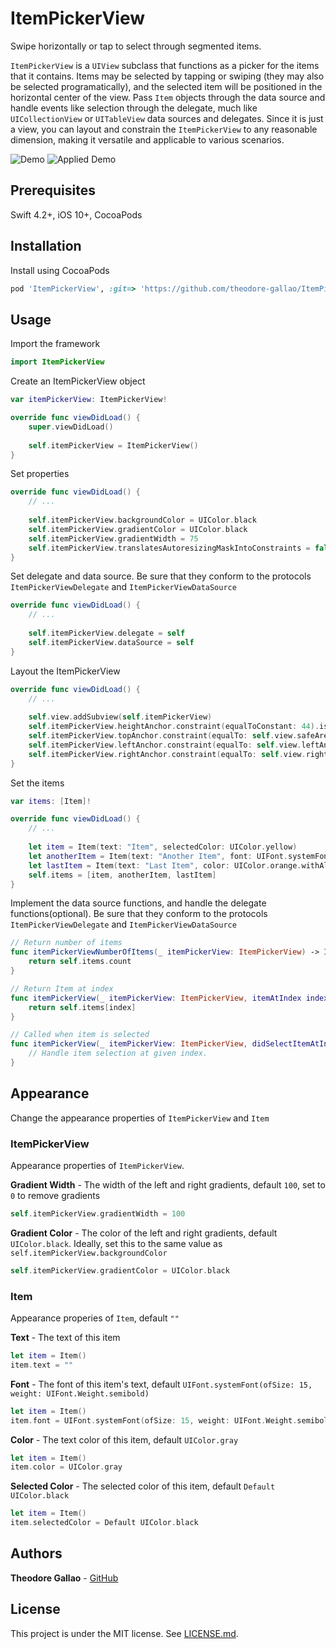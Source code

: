# ItemPickerView
Swipe horizontally or tap to select through segmented items. 

`ItemPickerView` is a `UIView` subclass that functions as a picker for the items that it contains. Items may be selected by tapping or swiping (they may also be selected programatically), and the selected item will be positioned in the horizontal center of the view. Pass `Item` objects through the data source and handle events like selection through the delegate, much like `UICollectionView` or `UITableView` data sources and delegates. Since it is just a view, you can layout and constrain the `ItemPickerView` to any reasonable dimension, making it versatile and applicable to various scenarios.

![Demo](https://github.com/theodore-gallao/ItemPickerView/blob/master/Demos/ItemPickerView_Demo.gif)
![Applied Demo](https://github.com/theodore-gallao/ItemPickerView/blob/master/Demos/ItemPickerView_Applied_Demo.gif)

## Prerequisites
Swift 4.2+, iOS 10+, CocoaPods

## Installation
Install using CocoaPods
``` ruby
pod 'ItemPickerView', :git=> 'https://github.com/theodore-gallao/ItemPickerView.git'
```

## Usage
Import the framework
``` swift
import ItemPickerView
```

Create an ItemPickerView object
``` swift
var itemPickerView: ItemPickerView!

override func viewDidLoad() {
    super.viewDidLoad()
    
    self.itemPickerView = ItemPickerView()
}
```

Set properties
``` swift
override func viewDidLoad() {
    // ...
    
    self.itemPickerView.backgroundColor = UIColor.black
    self.itemPickerView.gradientColor = UIColor.black
    self.itemPickerView.gradientWidth = 75
    self.itemPickerView.translatesAutoresizingMaskIntoConstraints = false
}
```

Set delegate and data source. Be sure that they conform to the protocols `ItemPickerViewDelegate` and `ItemPickerViewDataSource`
``` swift 
override func viewDidLoad() {
    // ...
    
    self.itemPickerView.delegate = self
    self.itemPickerView.dataSource = self
} 
```

Layout the ItemPickerView
``` swift
override func viewDidLoad() {
    // ...
    
    self.view.addSubview(self.itemPickerView)
    self.itemPickerView.heightAnchor.constraint(equalToConstant: 44).isActive = true
    self.itemPickerView.topAnchor.constraint(equalTo: self.view.safeAreaLayoutGuide.topAnchor, constant: 0).isActive = true
    self.itemPickerView.leftAnchor.constraint(equalTo: self.view.leftAnchor, constant: 0).isActive = true
    self.itemPickerView.rightAnchor.constraint(equalTo: self.view.rightAnchor, constant: 0).isActive = true
} 
```
Set the items
``` swift
var items: [Item]!

override func viewDidLoad() {
    // ...
    
    let item = Item(text: "Item", selectedColor: UIColor.yellow)
    let anotherItem = Item(text: "Another Item", font: UIFont.systemFont(ofSize: 14, weight: UIFont.Weight.bold), color: UIColor.cyan.withAlphaComponent(0.7), selectedColor: UIColor.cyan)
    let lastItem = Item(text: "Last Item", color: UIColor.orange.withAlphaComponent(0.7), selectedColor: UIColor.orange)
    self.items = [item, anotherItem, lastItem]
} 
```

Implement the data source functions, and handle the delegate functions(optional). Be sure that they conform to the protocols `ItemPickerViewDelegate` and `ItemPickerViewDataSource`
``` swift
// Return number of items
func itemPickerViewNumberOfItems(_ itemPickerView: ItemPickerView) -> Int {
    return self.items.count
}

// Return Item at index
func itemPickerView(_ itemPickerView: ItemPickerView, itemAtIndex index: Int) -> Item {
    return self.items[index]
}

// Called when item is selected
func itemPickerView(_ itemPickerView: ItemPickerView, didSelectItemAtIndex index: Int) {
    // Handle item selection at given index.
}
```

## Appearance
Change the appearance properties of `ItemPickerView` and `Item`

### ItemPickerView
Appearance properties of `ItemPickerView`.

**Gradient Width** - The width of the left and right gradients, default `100`, set to `0` to remove gradients
``` swift
self.itemPickerView.gradientWidth = 100
```

**Gradient Color** - The color of the left and right gradients, default `UIColor.black`. Ideally, set this to the same value as `self.itemPickerView.backgroundColor`
``` swift
self.itemPickerView.gradientColor = UIColor.black
```

### Item
Appearance properies of `Item`, default `""`

**Text** - The text of this item
``` swift
let item = Item()
item.text = ""
```

**Font** - The font of this item's text, default `UIFont.systemFont(ofSize: 15, weight: UIFont.Weight.semibold)`
``` swift
let item = Item()
item.font = UIFont.systemFont(ofSize: 15, weight: UIFont.Weight.semibold)
```
**Color** - The text color of this item, default `UIColor.gray`
``` swift
let item = Item()
item.color = UIColor.gray
```
**Selected Color** - The selected color of this item, default `Default UIColor.black`
``` swift
let item = Item()
item.selectedColor = Default UIColor.black
```

## Authors
**Theodore Gallao** - [GitHub](https://github.com/theodore-gallao)

## License
This project is under the MIT license. See [LICENSE.md](https://github.com/theodore-gallao/ItemPickerView/blob/master/LICENSE).
